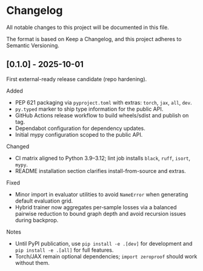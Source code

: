 # Changelog

All notable changes to this project will be documented in this file.

The format is based on Keep a Changelog, and this project adheres to Semantic Versioning.

## [0.1.0] - 2025-10-01

First external-ready release candidate (repo hardening).

Added
- PEP 621 packaging via `pyproject.toml` with extras: `torch`, `jax`, `all`, `dev`.
- `py.typed` marker to ship type information for the public API.
- GitHub Actions release workflow to build wheels/sdist and publish on tag.
- Dependabot configuration for dependency updates.
- Initial mypy configuration scoped to the public API.

Changed
- CI matrix aligned to Python 3.9–3.12; lint job installs `black`, `ruff`, `isort`, `mypy`.
- README installation section clarifies install-from-source and extras.

Fixed
- Minor import in evaluator utilities to avoid `NameError` when generating default evaluation grid.
- Hybrid trainer now aggregates per‑sample losses via a balanced pairwise
  reduction to bound graph depth and avoid recursion issues during backprop.

Notes
- Until PyPI publication, use `pip install -e .[dev]` for development and `pip install -e .[all]` for full features.
- Torch/JAX remain optional dependencies; `import zeroproof` should work without them.
